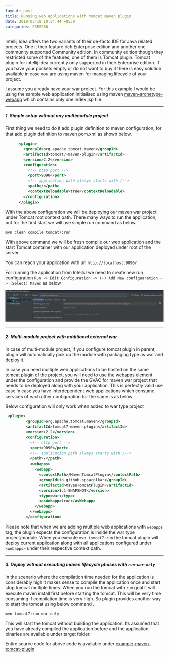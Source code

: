 ```yaml
---
layout: post
title: Running web applications with tomcat maven plugin
date: 2018-03-18 10:54:44 +0530
categories: ESP8266
---
```


Intellij Idea offers the two variants of their de-facto IDE for Java related projects. One it their feature rich Enterprise edition and another one community supported Community edition. In community edition though they restricted some of the features, one of them is Tomcat plugin. Tomcat plugin for intellij Idea currently only supported in their Enterprise edition. If you have your pockets empty or do not want to buy it there is easy solution available in case you are using maven for managing lifecycle of your project.

I assume you already have your war project. For this example I would be using the sample web application initialised using maven [maven-archetype-webapp](https://maven.apache.org/archetypes/maven-archetype-webapp/) which contains only one index.jsp file.

---

##### 1. Simple setup without any multimodule project

First thing we need to do it add plugin definition to maven configuration, for that add plugin definition to maven pom.xml as shown below.

```xml
      <plugin>
        <groupId>org.apache.tomcat.maven</groupId>
        <artifactId>tomcat7-maven-plugin</artifactId>
        <version>2.2</version>
        <configuration>
          <!-- http port -->
          <port>9090</port>
          <!-- application path always starts with /-->
          <path>/</path>
          <contextReloadable>true</contextReloadable>
        </configuration>
      </plugin>
```

With the above configuration we will be deploying our maven war project under Tomcat root context path. There many ways to run the application, but for the first start we will use simple run command as below.

```bash
mvn clean compile tomcat7:run
```

With above command we will be fresh compile our web application and the start Tomcat container with our application deployed under root of the server.

You can reach your application with url `http://localhost:9090/`

For running the application from IntelliJ we need to create new run configuration `Run -> Edit Configuration -> (+) Add New configuaration -> (Select) Maven` as below

![intellij-tomcat-run-configuration]

---

##### 2. Multi-module project with additional external war

In case of multi-module project, if you configure tomcat plugin in parent, plugin will automatically pick up the module with packaging type as war and deploy it.

In case you need multiple web applications to be hosted on the same tomcat plugin of the project, you will need to use the webapps element under the configuration and provide the GVAC for maven war project that needs to be deployed along with your application. This is perfectly valid use case in case you have interdependent web applications which consume services of each other configuration for the same is as below

Below configuration will only work when added to war type project

```xml
 <plugin>
         <groupId>org.apache.tomcat.maven</groupId>
         <artifactId>tomcat7-maven-plugin</artifactId>
         <version>2.2</version>
         <configuration>
           <!-- http port -->
           <port>9090</port>
           <!-- application path always starts with /-->
           <path>/</path>
           <webapps>
             <webapp>
               <contextPath>/MavenTomcatPlugin</contextPath>
               <groupId>io.github.spsarolkar</groupId>
               <artifactId>MavenTomcatPlugin</artifactId>
               <version>1.1-SNAPSHOT</version>
               <type>war</type>
               <asWebapp>true</asWebapp>
             </webapp>
           </webapps>
         </configuration>
```

Please note that when we are adding multiple web applications with `webapps` tag, the plugin expects the configuration is inside the war type project/module. When you execute `mvn tomcat7:run` the tomcat plugin will deploy current application along with all applications configured under `<webapps>` under their respective context path.

---

##### 3. Deploy without executing maven lifecycle phases with `run-war-only`

In the scenario where the compilation time needed for the application is considerably high it makes sense to compile the application once and start stop tomcat multiple times. When you run the tomcat with `run` goal it will execute maven install first before starting the tomcat. This will be very time consuming if compilation time is very high. So plugin provides another way to start the tomcat using below command .

```bash
mvn tomcat7:run-war-only
```

This will start the tomcat without building the application. Its assumed that you have already compiled the application before and the application binaries are available under target folder.

Entire source code for above code is available under [example-maven-tomcat-plugin](https://github.com/spsarolkar/example-maven-tomcat-plugin)

[intellij-tomcat-run-configuration]: /images/intellij-tomcat-run-configuration.png
